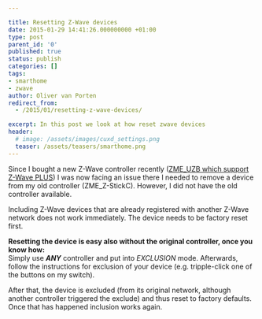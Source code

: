 ```yaml
---

title: Resetting Z-Wave devices
date: 2015-01-29 14:41:26.000000000 +01:00
type: post
parent_id: '0'
published: true
status: publish
categories: []
tags:
- smarthome
- zwave
author: Oliver van Porten
redirect_from:
  - /2015/01/resetting-z-wave-devices/

excerpt: In this post we look at how reset zwave devices
header: 
  # image: /assets/images/cuxd_settings.png
  teaser: /assets/teasers/smarthome.png
---
```

Since I bought a new Z-Wave controller recently ([ZME\_UZB which support Z-Wave PLUS](http://www.z-wave.me/index.php?id=28 "ZME_UZB")) I was now facing an issue there I needed to remove a device from my old controller (ZME\_Z-StickC). However, I did not have the old controller available.

Including Z-Wave devices that are already registered with another Z-Wave network does not work immediately. The device needs to be factory reset first.

**Resetting the device is easy also without the original controller, once you know how:**  
Simply use _**ANY**_ controller and put into _EXCLUSION_ mode. Afterwards, follow the instructions for exclusion of your device (e.g. tripple-click one of the buttons on my switch).

After that, the device is excluded (from its original network, although another controller triggered the exclude) and thus reset to factory defaults. Once that has happened inclusion works again.